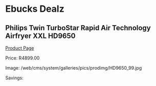 
# Ebucks Dealz
## Philips Twin TurboStar Rapid Air Technology Airfryer XXL HD9650
[Product Page](https://www.ebucks.com/web/shop/productSelected.do?prodId=1063241440&catId=704983235)

Price: R4899.00

Image: /web/cms/system/galleries/pics/prodimg/HD9650_99.jpg

Savings: 


	